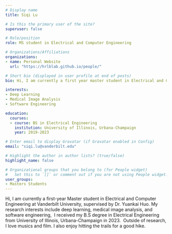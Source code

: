 ```yaml
---
# Display name
title: Siqi Lu

# Is this the primary user of the site?
superuser: false

# Role/position
role: MS student in Electrical and Computer Engineering

# Organizations/Affiliations
organizations:
- name: Personal Website
  url: "https://hrlblab.github.io/people/"

# Short bio (displayed in user profile at end of posts)
bio: Hi, I am currently a first year master student in Electrical and Computer Engineering at Vanderbilt University, starting from August 2023. 

interests:
- Deep Learning
- Medical Image Analysis
- Software Engineering

education:
  courses:
  - course: BS in Electrical Engineering
    institution: University of Illinois, Urbana-Champaign 
    year: 2019-2023

# Enter email to display Gravatar (if Gravatar enabled in Config)
email: "siqi.lu@vanderbilt.edu"

# Highlight the author in author lists? (true/false)
highlight_name: false

# Organizational groups that you belong to (for People widget)
#   Set this to `[]` or comment out if you are not using People widget.
user_groups:
- Masters Students
---
```


Hi, I am currently a first-year Master student in Electrical and Computer Engineering at Vanderbilt University, supervised by Dr. Yuankai Huo. My research interests include deep learning, medical image analysis, and software engineering, 
​
I received my B.S degree in Electrical Engineering from University of Illinois, Urbana-Champaign in 2023. 
​
Outside of research, I love musics and film. I also enjoy hitting the trails for a good hike.
